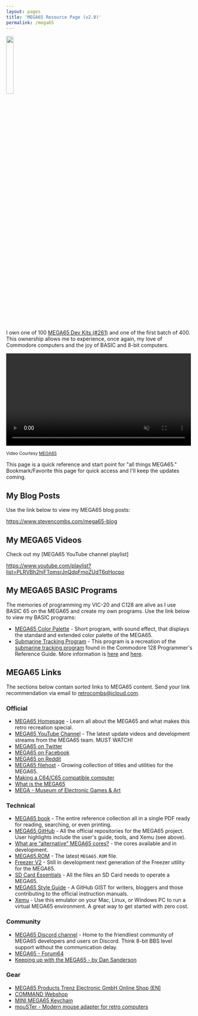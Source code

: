 ```yaml
---
layout: pages
title: 'MEGA65 Resource Page (v2.0)'
permalink: /mega65
---
```


<img class="category" src="http://www.stevencombs.com/images/design/mega65.svg" width="20%" />

I own one of 100 [MEGA65 Dev Kits (#261)](https://www.stevencombs.com/mega65-1) and one of the first batch of 400. This ownership allows me to experience, once again, my love of Commodore computers and the joy of BASIC and 8-bit computers.

<div class="video-container">
  <video width=500px id="video-bg" autoplay muted loop>
  <source src="images/mega65/mega65-rotating.mp4" type="video/mp4">
  </video>
</div>

<sup>Video Courtesy [MEGA65](https://mega65.org)</sup>

This page is a quick reference and start point for "all things MEGA65." Bookmark/Favorite this page for quick access and I'll keep the updates coming.

## My Blog Posts

Use the link below to view my MEGA65 blog posts:

<https://www.stevencombs.com/mega65-blog>

## My MEGA65 Videos

Check out my [MEGA65 YouTube channel playlist]

<https://www.youtube.com/playlist?list=PLRVBh2hjFTomsrJnQdqFmoZUdT6qHocpo>

## My MEGA65 BASIC Programs

The memories of programming my VIC-20 and C128 are alive as I use BASIC 65 on the MEGA65 and create my own programs. Use the link below to view my BASIC programs:

* [MEGA65 Color Palette](https://files.mega65.org?id=1813f548-7280-4b73-9112-abc24b90892b) - Short program, with sound effect, that displays the standard and extended color palette of the MEGA65.
* [Submarine Tracking Program](https://files.mega65.org?id=b3301095-87cf-4c9e-b954-b2922b7ee270) - This program is a recreation of the [submarine tracking program](https://www.stevencombs.com/basic65-sub-track-update) found in the Commodore 128 Programmer's Reference Guide. More information is [here](https://www.stevencombs.com/sub-track-sys) and [here](https://www.stevencombs.com/basic65-sub-track-update).

## MEGA65 Links

The sections below contain sorted links to MEGA65 content. Send your link recommendation via email to [retrocombs@icloud.com](mailto:retrocombs@icloud.com?subject=Recommend%20Link).

### Official

* [MEGA65 Homepage](https://www.mega65.org) - Learn all about the MEGA65 and what makes this retro recreation special.
* [MEGA65 YouTube Channel](https://www.youtube.com/channel/UCEz3CQ343r4ssvIdmhDauMQ) - The latest update videos and development streams from the MEGA65 team. MUST WATCH!
* [MEGA65 on Twitter](https://twitter.com/MEGA65Retro)
* [MEGA65 on Facebook](https://www.facebook.com/MEGA65RetroComputer)
* [MEGA65 on Reddit](https://www.reddit.com/r/mega65/)
* [MEGA65 filehost](https://files.mega65.org/) - Growing collection of titles and utilities for the MEGA65.
* [Making a C64/C65 compatible computer](https://c65gs.blogspot.com/)
* [What is the MEGA65](https://mega65.org/assets/pdf/What_is_the_MEGA65.pdf)
* [MEGA - Museum of Electronic Games & Art](https://www.m-e-g-a.org/)

### Technical

* [MEGA65 book](https://files.mega65.org?id=d668168c-1fef-4560-a530-77e9e237536d) - The entire reference collection all in a single PDF ready for reading, searching, or even printing.
* [MEGA65 GitHub](https://github.com/MEGA65) - All the official repositories for the MEGA65 project. User highlights include the user's guide, tools, and Xemu (see above).
* [What are “alternative” MEGA65 cores?](https://sy2002.github.io/m65cores/) - the cores available and in development.
* [MEGA65.ROM](https://files.mega65.org?id=54e69439-f25e-4124-8c78-22ea7ddc0f1c) - The latest `MEGA65.ROM` file.
* [Freezer V2](https://github.com/M3wP/MEGA65-Freezer) - Still in development next generation of the Freezer utility for the MEGA65.
* [SD Card Essentials](https://files.mega65.org?id=a809e0ae-30ac-42f5-ab9c-766d72fd6331) - All the files an SD Card needs to operate a MEGA65.
* [MEGA65 Style Guide](https://github.com/MEGA65/mega65-user-guide/blob/master/style-guide.md) - A GitHub GIST for writers, bloggers and those contributing to the official instruction manuals.
* [Xemu](https://github.lgb.hu/xemu/) - Use this emulator on your Mac, Linux, or Windows PC to run a virtual MEGA65 environment. A great way to get started with zero cost.

### Community

* [MEGA65 Discord channel](https://discord.gg/8zVbk2hK) - Home to the friendliest community of MEGA65 developers and users on Discord. Think 8-bit BBS level support without the communication delay.
* [MEGA65 - Forum64](https://www.forum64.de/index.php?board/457-mega65/&l=2)
* [Keeping up with the MEGA65 - by Dan Sanderson](https://m65digest.substack.com/p/keeping-up-with-the-mega65?showWelcome=true)

### Gear

* [MEGA65 Products Trenz Electronic GmbH Online Shop (EN)](https://shop.trenz-electronic.de/en/Products/MEGA65/)
* [COMMAND Webshop](https://commandshop.eu/)
* [MINI MEGA65 Keychain](https://www.lavago.de/mini-mega65.html)
* [mouSTer - Modern mouse adapter for retro computers](https://retrohax.net/shop/amiga/mouster/)
